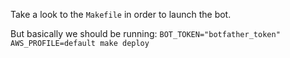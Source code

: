Take a look to the `Makefile` in order to launch the bot.

But basically we should be running:
`BOT_TOKEN="botfather_token" AWS_PROFILE=default make deploy`
